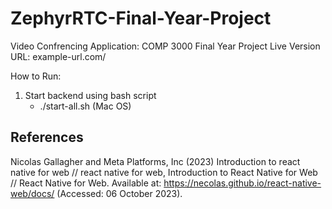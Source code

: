 # ZephyrRTC-Final-Year-Project
Video Confrencing Application: COMP 3000 Final Year Project
Live Version URL: example-url.com/

How to Run:
1) Start backend using bash script
    * ./start-all.sh (Mac OS)

## References

Nicolas Gallagher and Meta Platforms, Inc (2023) Introduction to react native for web // react native for web, Introduction to React Native for Web // React Native for Web. Available at: https://necolas.github.io/react-native-web/docs/ (Accessed: 06 October 2023). 
